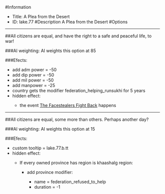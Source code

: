 #Information
 - Title: A Plea from the Desert
 - ID: lake.77
#Description
A Plea from the Desert
#Options

___
##All citizens are equal, and have the right to a safe and peaceful life, to war!

###AI weighting:
AI weights this option at 85


###Efects:<ul><li>add adm power = -50</li><li>add dip power = -50</li><li>add mil power = -50</li><li>add manpower = -25</li><li>country gets the modifier federation_helping_runsukhi for 5 years</li><li>hidden effect:</li><ul><li>the event [The Facestealers Fight Back](../events/the_facestealers_fight_back.md) happens</li></ul></ul>

___
##All citizens are equal, some more than others. Perhaps another day?

###AI weighting:
AI weights this option at 15


###Efects:<ul><li>custom tooltip = lake.77.b.tt</li><li>hidden effect:</li><ul><li>If every owned province has region is khaashalg region:</li><ul><li>add province modifier:</li><ul><li>name = federation_refused_to_help</li><li>duration = -1</li></ul></ul></ul></ul>
